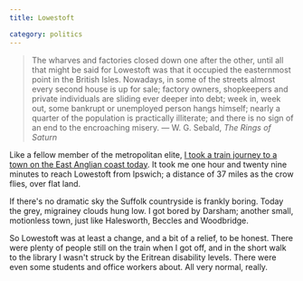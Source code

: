 ```yaml
---
title: Lowestoft

category: politics
---
```


> The wharves and factories closed down one after the other, until all that might be said for Lowestoft was that it occupied the easternmost point in the British Isles. Nowadays, in some of the streets almost every second house is up for sale; factory owners, shopkeepers and private individuals are sliding ever deeper into debt; week in, week out, some bankrupt or unemployed person hangs himself; nearly a quarter of the population is practically illiterate; and there is no sign of an end to the encroaching misery. &#8212; W. G. Sebald, <cite>The Rings of Saturn</cite>

Like a fellow member of the metropolitan elite, <a href="/2014/09/matthew-parris-honest/">I took a train journey to a town on the East Anglian coast today</a>. It took me one hour and twenty nine minutes to reach Lowestoft from Ipswich; a distance of 37 miles as the crow flies, over flat land.

If there's no dramatic sky the Suffolk countryside is frankly boring. Today the grey, migrainey clouds hung low. I got bored by Darsham; another small, motionless town, just like Halesworth, Beccles and Woodbridge.

So Lowestoft was at least a change, and a bit of a relief, to be honest. There were plenty of people still on the train when I got off, and in the short walk to the library I wasn't struck by the Eritrean disability levels. There were even some students and office workers about. All very normal, really.
